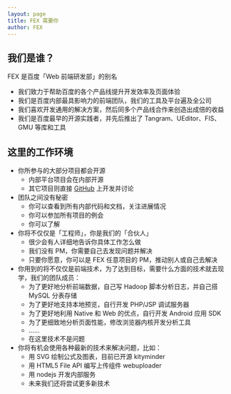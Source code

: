 ```yaml
---
layout: page
title: FEX 需要你
author: FEX
---
```



## 我们是谁？

FEX 是百度「Web 前端研发部」的别名

* 我们致力于帮助百度的各个产品线提升开发效率及页面体验
* 我们是百度内部最具影响力的前端团队，我们的工具及平台遍及全公司
* 我们喜欢开发通用的解决方案，然后同多个产品线合作来创造出成倍的收益
* 我们是百度最早的开源实践者，并先后推出了 Tangram、UEditor、FIS、GMU 等库和工具

## 这里的工作环境

* 你所参与的大部分项目都会开源
    * 内部平台项目会在内部开源
    * 其它项目则直接 [GitHub](https://github.com/fex-team) 上开发并讨论
* 团队之间没有秘密
    * 你可以查看到所有内部代码和文档，关注进展情况
    * 你可以参加所有项目的例会
    * 你可以了解
* 你将不仅仅是「工程师」，你是我们的「合伙人」
    * 很少会有人详细地告诉你具体工作怎么做
    * 我们没有 PM，你需要自己去发现问题并解决
    * 只要你愿意，你可以是 FEX 任意项目的 PM，推动别人或自己去解决
* 你用到的将不仅仅是前端技术，为了达到目标，需要什么方面的技术就去现学，我们的团队成员：
    * 为了更好地分析前端数据，自己写 Hadoop 脚本分析日志，并自己搭 MySQL 分表存储
    * 为了更好地支持本地预览，自行开发 PHP/JSP 调试服务器
    * 为了更好地利用 Native 和 Web 的优点，自行开发 Android 应用 SDK
    * 为了更细致地分析页面性能，修改浏览器内核开发分析工具
    * ……
    * 在这里技术不是问题
* 你将有机会使用各种最新的技术来解决问题，比如：
    * 用 SVG 绘制公式及图表，目前已开源 kityminder
    * 用 HTML5 File API 编写上传组件 webuploader
    * 用 nodejs 开发内部服务
    * 未来我们还将尝试更多新技术


